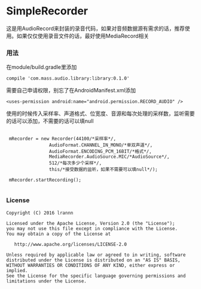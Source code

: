 # SimpleRecorder
这是用AudioRecord来封装的录音代码，如果对音频数据源有需求的话，推荐使用。如果仅仅使用录音文件的话，最好使用MediaRecord相关


### 用法

在module/build.gradle里添加
```
compile 'com.mass.audio.library:library:0.1.0'
```

需要自己申请权限，别忘了在AndroidManifest.xml添加
```
<uses-permission android:name="android.permission.RECORD_AUDIO" />
```

使用的时候传入采样率、声道格式、位宽度、音源和每次处理的采样数，监听需要的话可以添加，不需要的话可以填null

```
 
 mRecorder = new Recorder(44100/*采样率*/,
                AudioFormat.CHANNEL_IN_MONO/*单双声道*/,
                AudioFormat.ENCODING_PCM_16BIT/*格式*/,
                MediaRecorder.AudioSource.MIC/*AudioSource*/,
                512/*每次多少个采样*/,
                this/*接受数据的监听，如果不需要可以填null*/);
 
 mRecorder.startRecording();                 
                
```

### License
```
Copyright (C) 2016 lrannn

Licensed under the Apache License, Version 2.0 (the "License");
you may not use this file except in compliance with the License.
You may obtain a copy of the License at

   http://www.apache.org/licenses/LICENSE-2.0

Unless required by applicable law or agreed to in writing, software
distributed under the License is distributed on an "AS IS" BASIS,
WITHOUT WARRANTIES OR CONDITIONS OF ANY KIND, either express or implied.
See the License for the specific language governing permissions and
limitations under the License.

```




